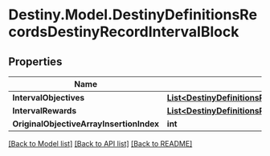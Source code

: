# Destiny.Model.DestinyDefinitionsRecordsDestinyRecordIntervalBlock

## Properties

Name | Type | Description | Notes
------------ | ------------- | ------------- | -------------
**IntervalObjectives** | [**List&lt;DestinyDefinitionsRecordsDestinyRecordIntervalObjective&gt;**](DestinyDefinitionsRecordsDestinyRecordIntervalObjective.md) |  | [optional] 
**IntervalRewards** | [**List&lt;DestinyDefinitionsRecordsDestinyRecordIntervalRewards&gt;**](DestinyDefinitionsRecordsDestinyRecordIntervalRewards.md) |  | [optional] 
**OriginalObjectiveArrayInsertionIndex** | **int** |  | [optional] 

[[Back to Model list]](../README.md#documentation-for-models) [[Back to API list]](../README.md#documentation-for-api-endpoints) [[Back to README]](../README.md)

